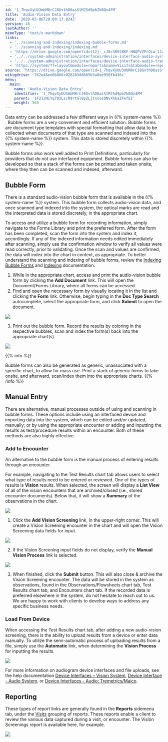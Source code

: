 ```yaml
---
id: '1_7hqvXyUU3mbM8rCJ8GvthD6asStMJ5d9pbZkBQv4FM'
title: 'Audio-Vision Data Entry'
date: '2020-03-06T20:09:17.824Z'
version: 46
lastAuthor: ''
mimeType: 'text/x-markdown'
links:
  - '../scanning-and-indexing/indexing-bubble-forms.md'
  - '../scanning-and-indexing/indexing.md'
  - 'https://drive.google.com/open?id=112j-_cJ8cSB928KF-HNQFVZPcQiw_11x8p77UtzmqMs'
  - '../../system-administration/interfaces/device-interface-audio-system.md'
  - '../../system-administration/interfaces/device-interface-audio-tremetrics-maico.md'
  - 'https://system/?f=layout&module=reports&name=Visits&tabmodule=reports&t=Visits&tabmodule=reports&tabselect=Visits'
source: 'https://drive.google.com/open?id=1_7hqvXyUU3mbM8rCJ8GvthD6asStMJ5d9pbZkBQv4FM'
wikigdrive: '762e46ee0b866c028283dd665b3a8ee950fb436c'
menu:
  main:
    name: 'Audio-Vision Data Entry'
    identifier: '1_7hqvXyUU3mbM8rCJ8GvthD6asStMJ5d9pbZkBQv4FM'
    parent: '1F21zNiYq703LscR9rtGl8pZLjtxvozONvXhkaZFefEI'
    weight: 560
---
```

Data entry can be addressed a few different ways in {{% system-name %}} . Bubble forms are a very convenient and efficient solution. Bubble forms are document type templates with special formatting that allow data to be collected when documents of that type are scanned and indexed into the {{% system-name %}} system. This data is stored discretely within {{% system-name %}}.

Bubble forms also work well added to Print Definitions, particularly for providers that do not use interfaced equipment. Bubble forms can also be developed so that a stack of the forms can be printed and taken onsite, where they then can be scanned and indexed, afterward.

## Bubble Form

There is a standard audio-vision bubble form that is available in the {{% system-name %}} system. This bubble form collects audio-vision data, and once scanned and indexed into the system, the optical marks are read and the interpreted data is stored discretely, in the appropriate chart.

To access and utilize a bubble form for recording information, simply navigate to the Forms Library and print the preferred form. After the form has been completed, scan the form into the system and index it, accordingly. If any of the indexed information needs edited immediately after scanning, simply use the confirmation window to verify all values were read correctly, prior to validating. Once the scan and values are confirmed, the data will index into the chart in context, as appropriate. To better understand the scanning and indexing of bubble forms, review the [Indexing Bubble Forms](../scanning-and-indexing/indexing-bubble-forms.md) and [Indexing](../scanning-and-indexing/indexing.md) documentation.
1. While in the appropriate chart, access and print the audio-vision bubble form by clicking the <strong>Add Document</strong> link. This will open the Document/Forms Library, where all forms can be accessed.
2. Find and open the necessary form by visually locating it in the list and clicking the <strong>Form</strong> link. Otherwise, begin typing in the <strong>Doc Type Search</strong> autocomplete, select the appropriate form, and click <strong>Submit</strong> to open the document.

![](../audio-vision-data-entry.assets/10000201000004720000016EC727A06CA43DC2D6.png)

3. Print out the bubble form. Record the results by coloring in the respective bubbles, scan and index the form(s) back into the appropriate chart(s).




![](../audio-vision-data-entry.assets/10000201000002B300000181346EF398805028A3.png)

{{% info %}}

Bubble forms can also be generated as generic, unassociated with a specific chart, to allow for mass use. Print a stack of generic forms to take onsite, and afterward, scan/index them into the appropriate charts.
{{% /info %}}

## Manual Entry

There are alternative, manual processes outside of using and scanning in bubble forms. These options include using an interfaced device and importing data into the system, which can be edited and/or updated, manually; or by using the appropriate encounter or adding and inputting the results as test/procedure results within an encounter. Both of these methods are also highly effective.

### Add to Encounter

An alternative to the bubble form is the manual process of entering results through an encounter.

For example, navigating to the Test Results chart tab allows users to select what type of results need to be entered or reviewed. One of the types of results is **Vision** results. When selected, the screen will display a **List View** of all of the vision encounters that are archived/closed (i.e., stored encounter documents). Below that, it will show a **Summary** of the observations in the chart.

![](../audio-vision-data-entry.assets/1000020100000556000001DB37537A43001DD0B0.png)

1. Click the <strong>Add Vision Screening</strong> link, in the upper-right corner. This will create a Vision Screening encounter in the chart and will open the Vision Screening data fields for input.

![](../audio-vision-data-entry.assets/10000201000005560000013E995D2522E90A5C38.png)

2. If the Vision Screening input fields do not display, verify the <strong>Manual Vision Process</strong> link is selected.

![](../audio-vision-data-entry.assets/10000201000002FD0000024F05B82F79847ABBFB.png)

3. When finished, click the <strong>Submit</strong> button. This will also close & archive the Vision Screening encounter.
The data will be stored in the system as observations, found in the Observations/Flowsheets chart tab, Test Results chart tab, and Encounters chart tab. If the recorded data is preferred elsewhere in the system, do not hesitate to reach out to us. We are happy to work with clients to develop ways to address any specific business needs.

### Load From Device

When accessing the Test Results chart tab, after adding a new audio-vision screening, there is the ability to upload results from a device or enter data manually. To utilize the semi-automatic process of uploading results from a file, simply use the **Automatic** link, when determining the **Vision Process** for inputting the results.

![](../audio-vision-data-entry.assets/10000201000002EC000001D2B7D4CBDB9A740C4F.png)

For more information on audiogram device interfaces and file uploads, see the help documentation [Device Interfaces – Vision System](https://drive.google.com/open?id=112j-_cJ8cSB928KF-HNQFVZPcQiw_11x8p77UtzmqMs), [Device Interface - Audio System](../../system-administration/interfaces/device-interface-audio-system.md), or [Device Interfaces - Audio: Tremetrics/Maico](../../system-administration/interfaces/device-interface-audio-tremetrics-maico.md).

## Reporting

These types of report links are generally found in the **Reports** sidemenu tab, under the [Visits](https://system/?f=layout&module=reports&name=Visits&tabmodule=reports&t=Visits&tabmodule=reports&tabselect=Visits) grouping of reports. These reports enable a client to review the various data captured during a visit, or encounter. The Vision Screenings report is available here, for example.

![](../audio-vision-data-entry.assets/100002010000044D0000024A369DE7AC58B4BCA7.png)

